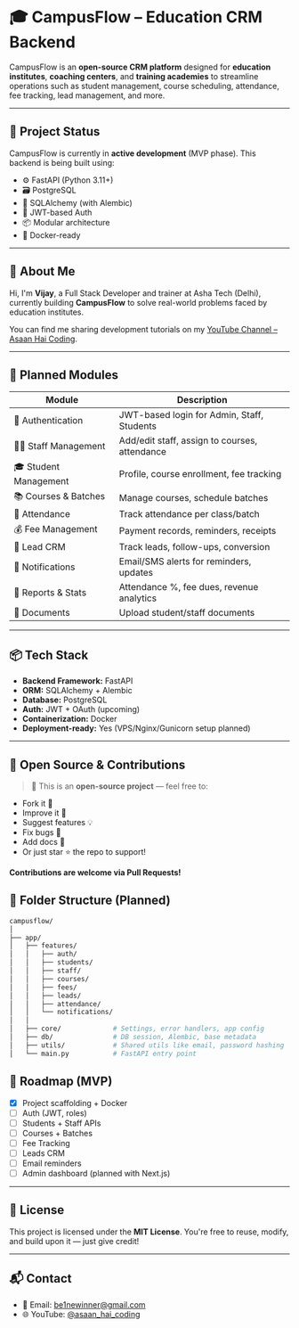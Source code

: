 # 🎓 CampusFlow – Education CRM Backend

CampusFlow is an **open-source CRM platform** designed for **education institutes**, **coaching centers**, and **training academies** to streamline operations such as student management, course scheduling, attendance, fee tracking, lead management, and more.

---

## 🚀 Project Status

CampusFlow is currently in **active development** (MVP phase). This backend is being built using:

- ⚙️ FastAPI (Python 3.11+)
- 🗃️ PostgreSQL
- 🧠 SQLAlchemy (with Alembic)
- 🔐 JWT-based Auth
- 📦 Modular architecture
- 🐳 Docker-ready

---

## 👤 About Me

Hi, I'm **Vijay**, a Full Stack Developer and trainer at Asha Tech (Delhi), currently building **CampusFlow** to solve real-world problems faced by education institutes.

You can find me sharing development tutorials on my [YouTube Channel – Asaan Hai Coding](https://www.youtube.com/@asaan_hai_coding).

---

## 🧩 Planned Modules

| Module              | Description |
|---------------------|-------------|
| 🔐 Authentication    | JWT-based login for Admin, Staff, Students |
| 👨‍🏫 Staff Management | Add/edit staff, assign to courses, attendance |
| 🎓 Student Management| Profile, course enrollment, fee tracking |
| 📚 Courses & Batches | Manage courses, schedule batches |
| 📅 Attendance        | Track attendance per class/batch |
| 💰 Fee Management    | Payment records, reminders, receipts |
| 🎯 Lead CRM          | Track leads, follow-ups, conversion |
| 📩 Notifications     | Email/SMS alerts for reminders, updates |
| 🧾 Reports & Stats   | Attendance %, fee dues, revenue analytics |
| 📁 Documents         | Upload student/staff documents |

---

## 📦 Tech Stack

- **Backend Framework:** FastAPI
- **ORM:** SQLAlchemy + Alembic
- **Database:** PostgreSQL
- **Auth:** JWT + OAuth (upcoming)
- **Containerization:** Docker
- **Deployment-ready:** Yes (VPS/Nginx/Gunicorn setup planned)

---

## 👐 Open Source & Contributions

> 🎉 This is an **open-source project** — feel free to:
- Fork it 🍴
- Improve it 🔧
- Suggest features 💡
- Fix bugs 🐛
- Add docs 📝
- Or just star ⭐ the repo to support!

**Contributions are welcome via Pull Requests!**

## 📁 Folder Structure (Planned)

```bash
campusflow/
│
├── app/
│   ├── features/
│   │   ├── auth/
│   │   ├── students/
│   │   ├── staff/
│   │   ├── courses/
│   │   ├── fees/
│   │   ├── leads/
│   │   ├── attendance/
│   │   └── notifications/
│   │
│   ├── core/             # Settings, error handlers, app config
│   ├── db/               # DB session, Alembic, base metadata
│   ├── utils/            # Shared utils like email, password hashing
│   └── main.py           # FastAPI entry point
```

## 📌 Roadmap (MVP)

* [x] Project scaffolding + Docker
* [ ] Auth (JWT, roles)
* [ ] Students + Staff APIs
* [ ] Courses + Batches
* [ ] Fee Tracking
* [ ] Leads CRM
* [ ] Email reminders
* [ ] Admin dashboard (planned with Next.js)

---

## 📜 License

This project is licensed under the **MIT License**.
You're free to reuse, modify, and build upon it — just give credit!

---

## 📬 Contact

* 📧 Email: [be1newinner@gmail.com](mailto:asaanhaicoding@gmail.com)
* 🌐 YouTube: [@asaan\_hai\_coding](https://www.youtube.com/@asaan_hai_coding)
